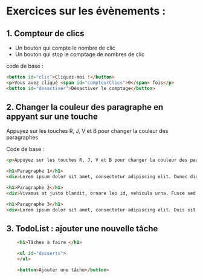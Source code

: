 # Exercices sur les évènements :

## 1. Compteur de clics

- Un bouton qui compte le nombre de clic
- Un bouton qui stop le comptage de nombres de clic

code de base : 

```html
<button id="clic">Cliquez-moi !</button>
<p>Vous avez cliqué <span id="compteurClics">0</span> fois</p>
<button id="desactiver">Désactiver le comptage</button>
```

## 2. Changer la couleur des paragraphe en appyant sur une touche

Appuyez sur les touches R, J, V et B pour changer la couleur des paragraphes

Code de base :

```html
<p>Appuyez sur les touches R, J, V et B pour changer la couleur des paragraphes</p>

<h1>Paragraphe 1</h1>
<div>Lorem ipsum dolor sit amet, consectetur adipiscing elit. Donec dignissim fringilla dapibus. Curabitur placerat efficitur molestie. Quisque quis consequat nibh. Aenean feugiat, eros eget aliquam vulputate, leo augue luctus lectus, non lobortis libero quam non sem. Aliquam sit amet tincidunt ex, mollis interdum massa. Sed vulputate mi id accumsan scelerisque. Nam interdum iaculis ipsum, non convallis mauris faucibus et. Pellentesque in imperdiet lorem, in condimentum neque. Nullam auctor sem eu sapien pulvinar, non ultricies ipsum hendrerit. Aliquam at magna convallis, ultrices enim vitae, mollis lacus.</div>

<h1>Paragraphe 2</h1>
<div>Vivamus at justo blandit, ornare leo id, vehicula urna. Fusce sed felis eget magna viverra feugiat eget nec orci. Duis non massa nibh. Aenean vehicula velit a magna lobortis tempor ut quis felis. Proin vitae dui a eros facilisis fringilla ut ut ante. Curabitur eu magna dui. Ut hendrerit suscipit metus, id vehicula velit. Pellentesque ac nisl rutrum, efficitur velit dictum, cursus odio.</div>

<h1>Paragraphe 3</h1>
<div>Lorem ipsum dolor sit amet, consectetur adipiscing elit. Duis sit amet pharetra massa. Nulla blandit erat nulla, et scelerisque libero varius ut. Praesent bibendum eu magna ullamcorper venenatis. Sed ut pellentesque leo. Sed ultrices sapien consequat odio posuere gravida. Nunc lorem tortor, volutpat nec maximus in, suscipit a ex. Praesent efficitur ex ut viverra placerat. Vivamus eu sapien sed enim vehicula sodales.</div>

```

## 3. TodoList : ajouter une nouvelle tâche

```html
    <h1>Tâches à faire </h1>

    <ul id="desserts">
    </ul>

    <button>Ajouter une tâche</button>
```